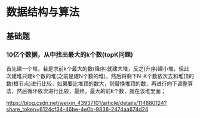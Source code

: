 # 数据结构与算法


## 基础题


### 10亿个数据，从中找出最大的k个数(topK问题)
首先建一个堆，若是求前k个最大的数(降序)就建大堆，反之(升序)建小堆，但此次建堆只建k个数的堆(之前是建N个数的堆)，然后将剩下N-K个数依次去和堆顶的数(根节点)进行比较，如果要比堆顶的数大，则替换堆顶的数，再进行向下调整算法，然后循环依次进行比较，最终，最大的前k个数，就在该堆里面；

https://blog.csdn.net/weixin_43937101/article/details/114880124?share_token=6124cf34-46be-4e0b-9838-2474aa674d24



